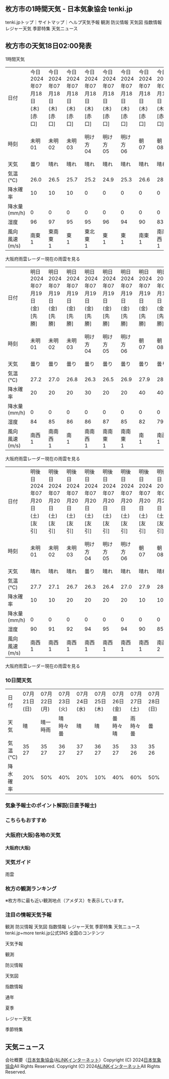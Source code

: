 枚方市の1時間天気 - 日本気象協会 tenki.jp
---
tenki.jpトップ｜サイトマップ｜ヘルプ天気予報
観測
防災情報
天気図
指数情報
レジャー天気
季節特集
天気ニュース
## 枚方市の天気18日02:00発表
1時間天気

||||||||||||||||||||||||||
|---|---|---|---|---|---|---|---|---|---|---|---|---|---|---|---|---|---|---|---|---|---|---|---|---|
|日付|今日 2024年07月18日(木)[赤口]|今日 2024年07月18日(木)[赤口]|今日 2024年07月18日(木)[赤口]|今日 2024年07月18日(木)[赤口]|今日 2024年07月18日(木)[赤口]|今日 2024年07月18日(木)[赤口]|今日 2024年07月18日(木)[赤口]|今日 2024年07月18日(木)[赤口]|今日 2024年07月18日(木)[赤口]|今日 2024年07月18日(木)[赤口]|今日 2024年07月18日(木)[赤口]|今日 2024年07月18日(木)[赤口]|今日 2024年07月18日(木)[赤口]|今日 2024年07月18日(木)[赤口]|今日 2024年07月18日(木)[赤口]|今日 2024年07月18日(木)[赤口]|今日 2024年07月18日(木)[赤口]|今日 2024年07月18日(木)[赤口]|今日 2024年07月18日(木)[赤口]|今日 2024年07月18日(木)[赤口]|今日 2024年07月18日(木)[赤口]|今日 2024年07月18日(木)[赤口]|今日 2024年07月18日(木)[赤口]|今日 2024年07月18日(木)[赤口]|
|時刻|未明</br>01|未明</br>02|未明</br>03|明け方</br>04|明け方</br>05|明け方</br>06|朝</br>07|朝</br>08|朝</br>09|昼前</br>10|昼前</br>11|昼前</br>12|昼過ぎ</br>13|昼過ぎ</br>14|昼過ぎ</br>15|夕方</br>16|夕方</br>17|夕方</br>18|夜のはじめ頃</br>19|夜のはじめ頃</br>20|夜のはじめ頃</br>21|夜遅く</br>22|夜遅く</br>23|夜遅く</br>24|
|天気|曇り|晴れ|晴れ|晴れ|晴れ|晴れ|晴れ|晴れ|晴れ|晴れ|晴れ|晴れ|晴れ|晴れ|晴れ|晴れ|曇り|曇り|晴れ|小雨|晴れ|晴れ|曇り|曇り|
|気温</br>(℃)|</br>26.0|</br>26.5|</br>25.7|</br>25.2|</br>24.9|</br>25.3|</br>26.6|</br>28.0|</br>29.5|</br>31.3|</br>32.3|</br>33.1|</br>34.7|</br>35.2|</br>34.8|</br>33.1|</br>32.3|</br>31.2|</br>30.1|</br>29.0|</br>28.2|</br>27.9|</br>27.6|</br>27.5|
|降水確率|10|10|10|0|0|0|0|0|0|0|0|0|20|20|0|50|10|10|20|20|
|降水量</br>(mm/h)|</br>0|</br>0|</br>0|</br>0|</br>0|</br>0|</br>0|</br>0|</br>0|</br>0|</br>0|</br>0|</br>0|</br>0|</br>0|</br>0|</br>0|</br>0|</br>0|</br>0|</br>0|</br>0|</br>0|</br>0|
|湿度|96|97|95|95|96|94|90|83|75|66|61|58|56|54|53|53|56|59|64|70|75|78|80|82|
|風向</br>風速</br>(m/s)|南東</br>1|東南東</br>1|東</br>1|東北東</br>1|東</br>1|東</br>1|南東</br>1|南南西</br>1|南西</br>1|南西</br>2|南西</br>3|南西</br>3|西南西</br>3|西南西</br>4|西南西</br>4|西南西</br>3|西南西</br>3|西南西</br>4|西南西</br>3|西南西</br>3|西南西</br>2|南西</br>2|南西</br>2|南西</br>2|


大阪府雨雲レーダー現在の雨雲を見る


||||||||||||||||||||||||||
|---|---|---|---|---|---|---|---|---|---|---|---|---|---|---|---|---|---|---|---|---|---|---|---|---|
|日付|明日 2024年07月19日(金)[先勝]|明日 2024年07月19日(金)[先勝]|明日 2024年07月19日(金)[先勝]|明日 2024年07月19日(金)[先勝]|明日 2024年07月19日(金)[先勝]|明日 2024年07月19日(金)[先勝]|明日 2024年07月19日(金)[先勝]|明日 2024年07月19日(金)[先勝]|明日 2024年07月19日(金)[先勝]|明日 2024年07月19日(金)[先勝]|明日 2024年07月19日(金)[先勝]|明日 2024年07月19日(金)[先勝]|明日 2024年07月19日(金)[先勝]|明日 2024年07月19日(金)[先勝]|明日 2024年07月19日(金)[先勝]|明日 2024年07月19日(金)[先勝]|明日 2024年07月19日(金)[先勝]|明日 2024年07月19日(金)[先勝]|明日 2024年07月19日(金)[先勝]|明日 2024年07月19日(金)[先勝]|明日 2024年07月19日(金)[先勝]|明日 2024年07月19日(金)[先勝]|明日 2024年07月19日(金)[先勝]|明日 2024年07月19日(金)[先勝]|
|時刻|未明</br>01|未明</br>02|未明</br>03|明け方</br>04|明け方</br>05|明け方</br>06|朝</br>07|朝</br>08|朝</br>09|昼前</br>10|昼前</br>11|昼前</br>12|昼過ぎ</br>13|昼過ぎ</br>14|昼過ぎ</br>15|夕方</br>16|夕方</br>17|夕方</br>18|夜のはじめ頃</br>19|夜のはじめ頃</br>20|夜のはじめ頃</br>21|夜遅く</br>22|夜遅く</br>23|夜遅く</br>24|
|天気|曇り|曇り|曇り|曇り|曇り|曇り|曇り|曇り|曇り|曇り|晴れ|晴れ|晴れ|晴れ|晴れ|晴れ|晴れ|晴れ|晴れ|晴れ|晴れ|晴れ|晴れ|晴れ|
|気温</br>(℃)|</br>27.2|</br>27.0|</br>26.8|</br>26.3|</br>26.5|</br>26.9|</br>27.9|</br>28.7|</br>29.7|</br>31.1|</br>32.1|</br>33.0|</br>34.9|</br>35.3|</br>35.0|</br>33.3|</br>32.9|</br>32.0|</br>30.7|</br>30.0|</br>29.3|</br>28.8|</br>28.5|</br>28.0|
|降水確率|20|20|20|30|20|20|40|40|20|20|10|0|0|0|0|10|0|10|10|20|0|0|0|10|
|降水量</br>(mm/h)|</br>0|</br>0|</br>0|</br>0|</br>0|</br>0|</br>0|</br>0|</br>0|</br>0|</br>0|</br>0|</br>0|</br>0|</br>0|</br>0|</br>0|</br>0|</br>0|</br>0|</br>0|</br>0|</br>0|</br>0|
|湿度|84|85|86|86|87|85|82|79|77|73|69|64|60|59|59|60|62|66|72|77|81|84|87|89|
|風向</br>風速</br>(m/s)|南西</br>1|南南西</br>1|南</br>1|南南西</br>1|南南東</br>1|南南東</br>1|南</br>1|南西</br>1|南西</br>2|南西</br>3|南西</br>3|南西</br>3|南西</br>3|西南西</br>4|西南西</br>4|西南西</br>3|西南西</br>3|西南西</br>3|西南西</br>3|西南西</br>3|西南西</br>2|西南西</br>2|西南西</br>2|西南西</br>2|


大阪府雨雲レーダー現在の雨雲を見る


||||||||||||||||||||||||||
|---|---|---|---|---|---|---|---|---|---|---|---|---|---|---|---|---|---|---|---|---|---|---|---|---|
|日付|明後日 2024年07月20日(土)[友引]|明後日 2024年07月20日(土)[友引]|明後日 2024年07月20日(土)[友引]|明後日 2024年07月20日(土)[友引]|明後日 2024年07月20日(土)[友引]|明後日 2024年07月20日(土)[友引]|明後日 2024年07月20日(土)[友引]|明後日 2024年07月20日(土)[友引]|明後日 2024年07月20日(土)[友引]|明後日 2024年07月20日(土)[友引]|明後日 2024年07月20日(土)[友引]|明後日 2024年07月20日(土)[友引]|明後日 2024年07月20日(土)[友引]|明後日 2024年07月20日(土)[友引]|明後日 2024年07月20日(土)[友引]|明後日 2024年07月20日(土)[友引]|明後日 2024年07月20日(土)[友引]|明後日 2024年07月20日(土)[友引]|明後日 2024年07月20日(土)[友引]|明後日 2024年07月20日(土)[友引]|明後日 2024年07月20日(土)[友引]|明後日 2024年07月20日(土)[友引]|明後日 2024年07月20日(土)[友引]|明後日 2024年07月20日(土)[友引]|
|時刻|未明</br>01|未明</br>02|未明</br>03|明け方</br>04|明け方</br>05|明け方</br>06|朝</br>07|朝</br>08|朝</br>09|昼前</br>10|昼前</br>11|昼前</br>12|昼過ぎ</br>13|昼過ぎ</br>14|昼過ぎ</br>15|夕方</br>16|夕方</br>17|夕方</br>18|夜のはじめ頃</br>19|夜のはじめ頃</br>20|夜のはじめ頃</br>21|夜遅く</br>22|夜遅く</br>23|夜遅く</br>24|
|天気|晴れ|晴れ|晴れ|曇り|晴れ|晴れ|晴れ|晴れ|晴れ|晴れ|晴れ|晴れ|晴れ|晴れ|晴れ|曇り|曇り|晴れ|晴れ|曇り|曇り|曇り|晴れ|晴れ|
|気温</br>(℃)|</br>27.7|</br>27.1|</br>26.7|</br>26.3|</br>26.4|</br>27.0|</br>27.9|</br>28.9|</br>30.2|</br>31.8|</br>32.5|</br>34.3|</br>35.0|</br>34.7|</br>33.6|</br>33.1|</br>32.5|</br>32.0|</br>30.9|</br>30.2|</br>29.4|</br>29.0|</br>28.6|</br>28.2|
|降水確率|10|10|20|20|20|20|10|10|10|10|10|0|40|40|40|40|20|0|0|20|20|20|10|10|
|降水量</br>(mm/h)|</br>0|</br>0|</br>0|</br>0|</br>0|</br>0|</br>0|</br>0|</br>0|</br>0|</br>0|</br>0|</br>0|</br>0|</br>0|</br>0|</br>0|</br>0|</br>0|</br>0|</br>0|</br>0|</br>0|</br>0|
|湿度|90|91|92|94|95|94|90|85|78|72|67|63|60|58|58|59|61|65|71|76|80|83|85|87|
|風向</br>風速</br>(m/s)|南西</br>1|南西</br>1|南西</br>1|南西</br>1|南西</br>1|南西</br>1|南西</br>1|南西</br>2|西南西</br>3|西南西</br>3|西南西</br>3|西南西</br>3|西南西</br>3|西南西</br>4|西南西</br>4|西南西</br>3|西南西</br>2|西南西</br>2|西南西</br>2|西南西</br>2|西南西</br>1|西南西</br>1|南西</br>1|南西</br>1|


大阪府雨雲レーダー現在の雨雲を見る

### 10日間天気


||||||||||
|---|---|---|---|---|---|---|---|---|
|日付|07月21日</br>(日)|07月22日</br>(月)|07月23日</br>(火)|07月24日</br>(水)|07月25日</br>(木)|07月26日</br>(金)|07月27日</br>(土)|07月28日</br>(日)|
|天気|晴|晴一時雨|晴時々曇|晴|晴|曇時々晴|雨時々曇|曇|
|気温</br>(℃)|35</br>27|35</br>27|36</br>27|37</br>27|36</br>27|35</br>27|33</br>26|35</br>26|
|降水</br>確率|20%|50%|40%|20%|10%|40%|60%|50%|

### 気象予報士のポイント解説(日直予報士)
### こちらもおすすめ
### 大阪府(大阪)各地の天気

#### 大阪府(大阪)

### 天気ガイド
雨雲
### 枚方の観測ランキング
※枚方市に最も近い観測地点（アメダス）を表示しています。
### 注目の情報天気予報
観測
防災情報
天気図
指数情報
レジャー天気
季節特集
天気ニュース
tenki.jp+more
tenki.jp公式SNS
全国のコンテンツ

天気予報

観測

防災情報

天気図

指数情報

通年

夏季

レジャー天気

季節特集

天気ニュース
---
会社概要（[日本気象協会](http://www.jwa.or.jp/corporate/)/[ALiNKインターネット](https://www.alink.ne.jp/)）Copyright (C) 2024[日本気象協会](http://www.jwa.or.jp/corporate/)All Rights Reserved.
Copyright (C) 2024[ALiNKインターネット](https://www.alink.ne.jp/)All Rights Reserved.
